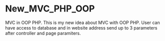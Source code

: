 # New_MVC_PHP_OOP
MVC in OOP PHP. 
This is my new idea about MVC with OOP PHP.
User can have access to database and in website address send up to 3 parameters after controller and page paramiters.
